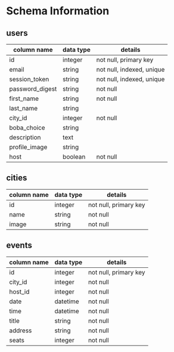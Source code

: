 # Schema Information

## users

| column name     | data type  | details                   |
| --------------- | ---------- | ------------------------- |
| id              | integer    | not null, primary key     |
| email           | string     | not null, indexed, unique |
| session_token   | string     | not null, indexed, unique |
| password_digest | string     | not null                  |
| first_name      | string     | not null                  |
| last_name       | string     |                           |
| city_id         | integer    | not null                  |
| boba_choice     | string     |                           |
| description     | text       |                           |
| profile_image   | string     |                           |
| host            | boolean    | not null                  |

## cities

| column name | data type | details               |
|-------------| --------- |---------------------- |
| id          |  integer  | not null, primary key |
| name        |  string   | not null              |
| image       |  string   | not null              |

## events

| column name | data type | details               |
|-------------| --------- |---------------------- |
| id          |  integer  | not null, primary key |
| city_id     |  integer  | not null              |
| host_id     |  integer  | not null              |
| date        |  datetime | not null              |
| time        |  datetime | not null              |
| title       |  string   | not null              |
| address     |  string   | not null              |
| seats       |  integer  | not null              |
